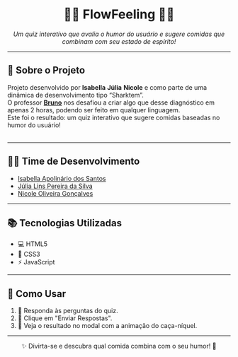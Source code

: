 <h1 align="center">💛💙 FlowFeeling 💙💛</h1>

<p align="center">
  <em>Um quiz interativo que avalia o humor do usuário e sugere comidas que combinam com seu estado de espírito!</em>
</p>

<hr>

## 💙 Sobre o Projeto
<p>
 Projeto desenvolvido por <strong>Isabella</strong> <strong>Júlia</strong> <strong>Nicole</strong> e como parte de uma dinâmica de desenvolvimento tipo “Sharktem”.<br>
  O professor <a href="https://github.com/bzsantos" target="_blank"><strong>Bruno</strong></a> nos desafiou a criar algo que desse diagnóstico em apenas 2 horas, podendo ser feito em qualquer linguagem.<br>
  Este foi o resultado: um quiz interativo que sugere comidas baseadas no humor do usuário!<br><br>
</p>

<hr>

## 👩‍💻 Time de Desenvolvimento

- <a href="https://github.com/IsahApoli" target="_blank">Isabella Apolinário dos Santos</a>  
- <a href="https://github.com/linsjulia" target="_blank">Júlia Lins Pereira da Silva</a> 
- <a href="https://github.com/NicoleOG12" target="_blank">Nicole Oliveira Gonçalves</a>   

<hr>

## 📚 Tecnologias Utilizadas

- 💻 HTML5  
- 🎨 CSS3  
- ⚡ JavaScript  

<hr>

## 🚀 Como Usar

1. 📝 Responda às perguntas do quiz.  
2. 🎯 Clique em "Enviar Respostas".  
3. 🎰 Veja o resultado no modal com a animação do caça-níquel.  

<hr>

<p align="center">
✨ Divirta-se e descubra qual comida combina com o seu humor! 🎉
</p>
